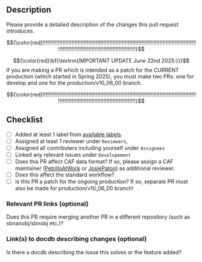 ## Description 
Please provide a detailed description of the changes this pull request introduces. 

$${\color{red}!!!!!!!!!!!!!!!!!!!!!!!!!!!!!!!!!!!!!!!!!!!!!!!!!!!!!!!!!!!!!!!!!!!!!!!!!!!!!!!!!!!!!!!!!!!!!!!!!!!!!!!!!!!!!!!!!!!!!!!!!!!!!!!!!!!!!!!!!!!!!!!!!!!!!!!!}$$

$${\color{red}\bf{\textrm{IMPORTANT UPDATE June 22nd 2025:}}}$$  If you are making a PR which is intended as a patch for the CURRENT production (which started in Spring 2025), you must make two PRs: one for develop and one for the production/v10_06_00 branch.

$${\color{red}!!!!!!!!!!!!!!!!!!!!!!!!!!!!!!!!!!!!!!!!!!!!!!!!!!!!!!!!!!!!!!!!!!!!!!!!!!!!!!!!!!!!!!!!!!!!!!!!!!!!!!!!!!!!!!!!!!!!!!!!!!!!!!!!!!!!!!!!!!!!!!!!!!!!!!!!}$$

## Checklist
- [ ] Added at least 1 label from [available labels](https://github.com/SBNSoftware/sbndcode/issues/labels?sort=name-asc).
- [ ] Assigned at least 1 reviewer under `Reviewers`,
- [ ] Assigned all contributers including yourself under `Assignees`
- [ ] Linked any relevant issues under `Developement`
- [ ] Does this PR affect CAF data format? If so, please assign a CAF maintainer ([PetrilloAtWork](https://github.com/PetrilloAtWork) or [JosiePaton](https://github.com/JosiePaton)) as additional reviewer.
- [ ] Does this affect the standard workflow? 
- [ ] Is this PR a patch for the ongoing production? If so, separate PR must also be made for production/v10_06_00 branch! 

### Relevant PR links (optional)
Does this PR require merging another PR in a different repository (such as sbnanobj/sbnobj etc.)?

### Link(s) to docdb describing changes (optional)
Is there a docdb describing the issue this solves or the feature added?
